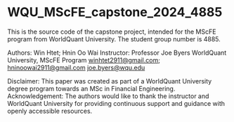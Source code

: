 # WQU_MScFE_capstone_2024_4885
This is the source code of the capstone project, intended for the MScFE program from WorldQuant University. The student group number is 4885.

Authors: Win Htet; Hnin Oo Wai 
Instructor: Professor Joe Byers 
WorldQuant University, MScFE Program 
winhtet2911@gmail.com; hninoowai2911@gmail.com joe.byers@wqu.edu

Disclaimer: This paper was created as part of a WorldQuant University degree program towards an MSc in Financial Engineering.
Acknowledgement: The authors would like to thank the instructor and WorldQuant University for providing continuous support and guidance with openly accessible resources.
